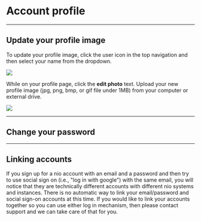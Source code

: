 # Account profile

---

## Update your profile image
To update your profile image, click the user icon in the top navigation and then select your name from the dropdown.

![](/img/organizations/org-account-settings.jpg)

While on your profile page, click the **edit photo** text. Upload your new profile image (jpg, png, bmp, or gif file under 1MB) from your computer or external drive.

![](/img/organizations/org-update-profile-pic.jpg)

---

## Change your password


---

## Linking accounts

If you sign up for a nio account with an email and a password and then try to use social sign on (i.e., "log in with google") with the same email, you will notice that they are technically different accounts with different nio systems and instances. There is no automatic way to link your email/password and social sign-on accounts at this time. If you would like to link your accounts together so you can use either log in mechanism, then please contact support and we can take care of that for you.
